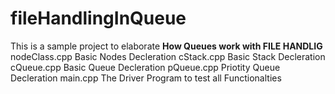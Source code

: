 # fileHandlingInQueue
This is a sample project to elaborate **How Queues work with FILE HANDLIG**
nodeClass.cpp   Basic Nodes Decleration
cStack.cpp      Basic Stack Decleration
cQueue.cpp      Basic Queue Decleration
pQueue.cpp      Priotity Queue Decleration
main.cpp        The Driver Program to test all Functionalties